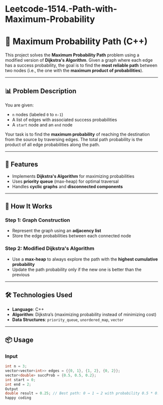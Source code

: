 # Leetcode-1514.-Path-with-Maximum-Probability
# 🎯 Maximum Probability Path (C++)

This project solves the **Maximum Probability Path** problem using a modified version of **Dijkstra's Algorithm**. Given a graph where each edge has a success probability, the goal is to find the **most reliable path** between two nodes (i.e., the one with the **maximum product of probabilities**).

---

## 📊 Problem Description

You are given:
- `n` nodes (labeled `0` to `n-1`)
- A list of edges with associated success probabilities
- A `start` node and an `end` node

Your task is to find the **maximum probability** of reaching the destination from the source by traversing edges. The total path probability is the product of all edge probabilities along the path.

---

## 🚀 Features

- Implements **Dijkstra's Algorithm** for maximizing probabilities
- Uses **priority queue** (max-heap) for optimal traversal
- Handles **cyclic graphs** and **disconnected components**

---

## 🧠 How It Works

### Step 1: Graph Construction
- Represent the graph using an **adjacency list**
- Store the edge probabilities between each connected node

### Step 2: Modified Dijkstra's Algorithm
- Use a **max-heap** to always explore the path with the **highest cumulative probability**
- Update the path probability only if the new one is better than the previous

---

## 🛠️ Technologies Used

- **Language**: C++
- **Algorithm**: Dijkstra’s (maximizing probability instead of minimizing cost)
- **Data Structures**: `priority_queue`, `unordered_map`, `vector`

---

## 📦 Usage

### Input

```cpp
int n = 3;
vector<vector<int>> edges = {{0, 1}, {1, 2}, {0, 2}};
vector<double> succProb = {0.5, 0.5, 0.2};
int start = 0;
int end = 2;
Output
double result = 0.25; // Best path: 0 → 1 → 2 with probability 0.5 * 0.5 = 0.25
happy coding
